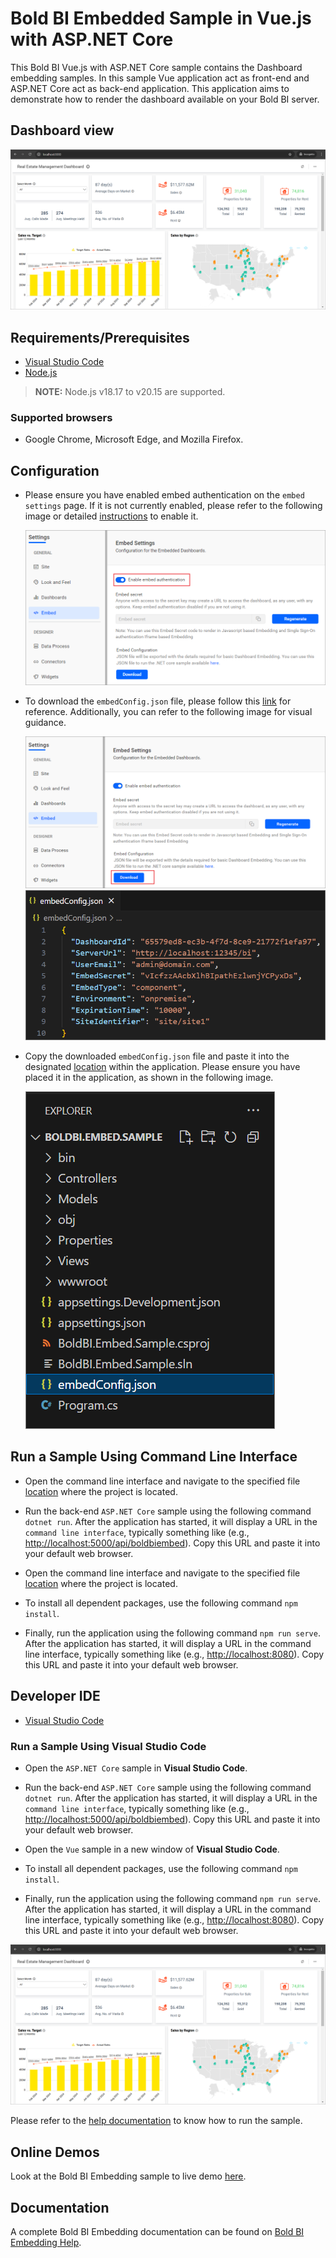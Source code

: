 # Bold BI Embedded Sample in Vue.js with ASP.NET Core

 This Bold BI Vue.js with ASP.NET Core sample contains the Dashboard embedding samples. In this sample Vue application act as front-end and ASP.NET Core act as back-end application. This application aims to demonstrate how to render the dashboard available on your Bold BI server.

## Dashboard view

![Dashboard View](/images/dashboard.png)

## Requirements/Prerequisites

* [Visual Studio Code](https://code.visualstudio.com/download)
* [Node.js](https://nodejs.org/en/)

 > **NOTE:** Node.js v18.17 to v20.15 are supported.

### Supported browsers
  
* Google Chrome, Microsoft Edge, and Mozilla Firefox.

## Configuration

* Please ensure you have enabled embed authentication on the `embed settings` page. If it is not currently enabled, please refer to the following image or detailed [instructions](https://help.boldbi.com/site-administration/embed-settings/#get-embed-secret-code?utm_source=github&utm_medium=backlinks) to enable it.

    ![Embed Settings](/images/enable-embedsecretkey.png)

* To download the `embedConfig.json` file, please follow this [link](https://help.boldbi.com/site-administration/embed-settings/#get-embed-configuration-file?utm_source=github&utm_medium=backlinks) for reference. Additionally, you can refer to the following image for visual guidance.

     ![Embed Settings Download](/images/download-embedsecretkey.png)
     ![EmbedConfig Properties](/images/embedconfig-file.png)

* Copy the downloaded `embedConfig.json` file and paste it into the designated [location](https://github.com/boldbi/vue-with-aspnet-core-sample/tree/master/BoldBI.Embed.Sample/BoldBI.Embed.Sample) within the application. Please ensure you have placed it in the application, as shown in the following image.

    ![EmbedConfig image](/images/embedconfig-location.png)

## Run a Sample Using Command Line Interface

* Open the command line interface and navigate to the specified file [location](https://github.com/boldbi/vue-with-aspnet-core-sample/tree/master/BoldBI.Embed.Sample/BoldBI.Embed.Sample) where the project is located.

* Run the back-end `ASP.NET Core` sample using the following command `dotnet run`. After the application has started, it will display a URL in the `command line interface`, typically something like (e.g., <http://localhost:5000/api/boldbiembed>). Copy this URL and paste it into your default web browser.

* Open the command line interface and navigate to the specified file [location](https://github.com/boldbi/vue-with-aspnet-core-sample/tree/master/Vue) where the project is located.

* To install all dependent packages, use the following command `npm install`.

* Finally, run the application using the following command `npm run serve`. After the application has started, it will display a URL in the command line interface, typically something like (e.g., <http://localhost:8080>). Copy this URL and paste it into your default web browser.

## Developer IDE

* [Visual Studio Code](<https://code.visualstudio.com/download>)

### Run a Sample Using Visual Studio Code

* Open the `ASP.NET Core` sample in **Visual Studio Code**.

* Run the back-end `ASP.NET Core` sample using the following command `dotnet run`. After the application has started, it will display a URL in the `command line interface`, typically something like (e.g., <http://localhost:5000/api/boldbiembed>). Copy this URL and paste it into your default web browser.

* Open the `Vue` sample in a new window of **Visual Studio Code**.

* To install all dependent packages, use the following command `npm install`.

* Finally, run the application using the following command `npm run serve`. After the application has started, it will display a URL in the command line interface, typically something like (e.g., <http://localhost:8080>). Copy this URL and paste it into your default web browser.

![dashboard image](/images/dashboard.png)

Please refer to the [help documentation](https://help.boldbi.com/embedding-options/embedding-sdk/samples/vuejs-with-core/#how-to-run-the-sample?utm_source=github&utm_medium=backlinks) to know how to run the sample.

## Online Demos

Look at the Bold BI Embedding sample to live demo [here](https://samples.boldbi.com/embed?utm_source=github&utm_medium=backlinks).

## Documentation

A complete Bold BI Embedding documentation can be found on [Bold BI Embedding Help](https://help.boldbi.com/embedded-bi/javascript-based/?utm_source=github&utm_medium=backlinks).

